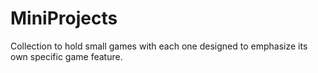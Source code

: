 # MiniProjects
Collection to hold small games with each one designed to emphasize its own specific game feature.
